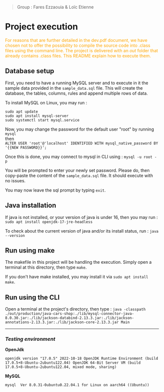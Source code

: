 > Group : Fares Ezzaouia & Loïc Etienne

# Project execution

<font color="orange">For reasons that are further detailed in the dev.pdf document, we have chosen not to offer the possibility to compile the source code into .class files using the command line. The project is delivered with an *out* folder that already contains .class files. This README explain how to execute them.</font>

## Database setup

First, you need to have a running MySQL server and to execute in it the sample data provided in the `sample_data.sql` file. This will create the database, the tables, columns, rules and append multiple rows of data.

To install MySQL on Linux, you may run :

`sudo apt update`
<br>
`sudo apt install mysql-server`
<br>
`sudo systemctl start mysql.service`

Now, you may change the password for the default user "root" by running
`mysql`
<br>
then
<br>
`ALTER USER 'root'@'localhost' IDENTIFIED WITH mysql_native_password BY '{{NEW PASSWORD}}';`

Once this is done, you may connect to mysql in CLI using :
`mysql -u root -p`

You will be prompted to enter your newly set password. Please do, then copy-paste the content of the `sample_data.sql` file. It should execute with no issues.

You may now leave the sql prompt by typing `exit`.

## Java installation

If java is not installed, or your version of java is under 16, then you may run :
`sudo apt install openjdk-17-jre-headless`

To check about the current version of java and/or its install status, run :
`java --version`
## Run using make

The makefile in this project will be handling the execution. Simply open a terminal at this directory, then type `make`.

If you don't have make installed, you may install it via `sudo apt install make`.

## Run using the CLI

Open a terminal at the project's directory, then type : `java -classpath ./out/production/java-cars-shop:./lib/mysql-connector-java-8.0.30.jar:./lib/jackson-databind-2.13.3.jar:./lib/jackson-annotations-2.13.3.jar:./lib/jackson-core-2.13.3.jar Main`

---

### ***Testing environment***

**OpenJdk**

`
openjdk version "17.0.5" 2022-10-18
OpenJDK Runtime Environment (build 17.0.5+8-Ubuntu-2ubuntu122.04)
OpenJDK 64-Bit Server VM (build 17.0.5+8-Ubuntu-2ubuntu122.04, mixed mode, sharing)
`

**MySQL**

`
mysql  Ver 8.0.31-0ubuntu0.22.04.1 for Linux on aarch64 ((Ubuntu))
`